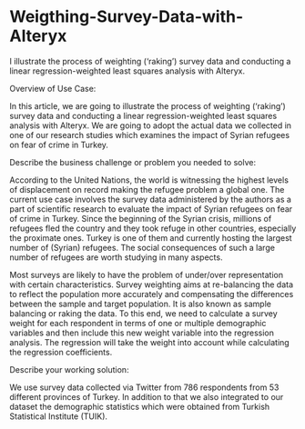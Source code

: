 # Weigthing-Survey-Data-with-Alteryx
I illustrate the process of weighting (‘raking’) survey data and conducting a linear regression-weighted least squares analysis with Alteryx. 


Overview of Use Case:

In this article, we are going to illustrate the process of weighting (‘raking’) survey data and conducting a linear regression-weighted least squares analysis with Alteryx. We are going to adopt the actual data we collected in one of our research studies which examines the impact of Syrian refugees on fear of crime in Turkey.
 

Describe the business challenge or problem you needed to solve: 

According to the United Nations, the world is witnessing the highest levels of displacement on record making the refugee problem a global one. The current use case involves the survey data administered by the authors as a part of scientific research to evaluate the impact of Syrian refugees on fear of crime in Turkey. Since the beginning of the Syrian crisis, millions of refugees fled the country and they took refuge in other countries, especially the proximate ones. Turkey is one of them and currently hosting the largest number of (Syrian) refugees. The social consequences of such a large number of refugees are worth studying in many aspects. 

Most surveys are likely to have the problem of under/over representation with certain characteristics. Survey weighting aims at re-balancing the data to reflect the population more accurately and compensating the differences between the sample and target population. It is also known as sample balancing or raking the data. To this end, we need to calculate a survey weight for each respondent in terms of one or multiple demographic variables and then include this new weight variable into the regression analysis. The regression will take the weight into account while calculating the regression coefficients. 

 
Describe your working solution: 

We use survey data collected via Twitter from 786 respondents from 53 different provinces of Turkey. In addition to that we also integrated to our dataset the demographic statistics which were obtained from Turkish Statistical Institute (TUIK). 

 
